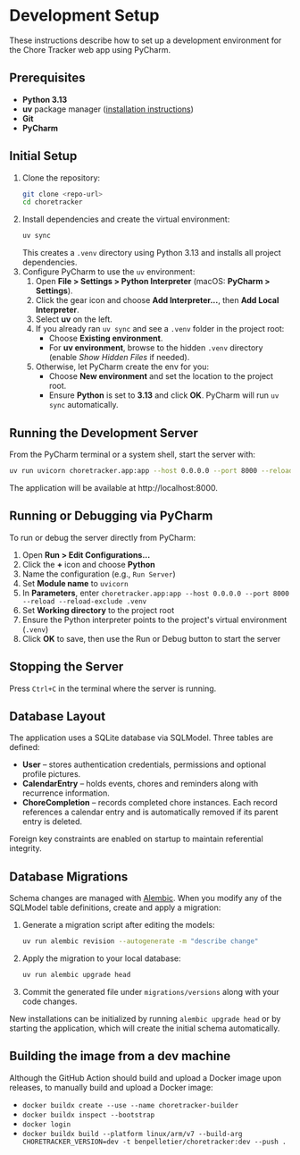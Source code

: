 # Development Setup

These instructions describe how to set up a development environment for the Chore Tracker web app using PyCharm.

## Prerequisites
- **Python 3.13**
- **uv** package manager ([installation instructions](https://github.com/astral-sh/uv#installation))
- **Git**
- **PyCharm**

## Initial Setup
1. Clone the repository:
   ```bash
   git clone <repo-url>
   cd choretracker
   ```
2. Install dependencies and create the virtual environment:
   ```bash
   uv sync
   ```
   This creates a `.venv` directory using Python 3.13 and installs all project dependencies.
3. Configure PyCharm to use the `uv` environment:
   1. Open **File > Settings > Python Interpreter** (macOS: **PyCharm > Settings**).
   2. Click the gear icon and choose **Add Interpreter...**, then **Add Local Interpreter**.
   3. Select **uv** on the left.
   4. If you already ran `uv sync` and see a `.venv` folder in the project root:
      - Choose **Existing environment**.
      - For **uv environment**, browse to the hidden `.venv` directory (enable *Show Hidden Files* if needed).
   5. Otherwise, let PyCharm create the env for you:
      - Choose **New environment** and set the location to the project root.
      - Ensure **Python** is set to **3.13** and click **OK**. PyCharm will run `uv sync` automatically.

## Running the Development Server
From the PyCharm terminal or a system shell, start the server with:
```bash
uv run uvicorn choretracker.app:app --host 0.0.0.0 --port 8000 --reload --reload-exclude .venv
```
The application will be available at http://localhost:8000.

## Running or Debugging via PyCharm
To run or debug the server directly from PyCharm:
1. Open **Run > Edit Configurations...**
2. Click the **+** icon and choose **Python**
3. Name the configuration (e.g., `Run Server`)
4. Set **Module name** to `uvicorn`
5. In **Parameters**, enter `choretracker.app:app --host 0.0.0.0 --port 8000 --reload --reload-exclude .venv`
6. Set **Working directory** to the project root
7. Ensure the Python interpreter points to the project's virtual environment (`.venv`)
8. Click **OK** to save, then use the Run or Debug button to start the server

## Stopping the Server
Press `Ctrl+C` in the terminal where the server is running.

## Database Layout
The application uses a SQLite database via SQLModel. Three tables are
defined:

- **User** – stores authentication credentials, permissions and optional
  profile pictures.
- **CalendarEntry** – holds events, chores and reminders along with
  recurrence information.
- **ChoreCompletion** – records completed chore instances. Each record
  references a calendar entry and is automatically removed if its parent
  entry is deleted.

Foreign key constraints are enabled on startup to maintain referential
integrity.

## Database Migrations

Schema changes are managed with [Alembic](https://alembic.sqlalchemy.org/).
When you modify any of the SQLModel table definitions, create and apply a
migration:

1. Generate a migration script after editing the models:

   ```bash
   uv run alembic revision --autogenerate -m "describe change"
   ```

2. Apply the migration to your local database:

   ```bash
   uv run alembic upgrade head
   ```

3. Commit the generated file under `migrations/versions` along with your
   code changes.

New installations can be initialized by running `alembic upgrade head` or by
starting the application, which will create the initial schema automatically.

## Building the image from a dev machine

Although the GitHub Action should build and upload a Docker image upon releases, to manually build and upload a Docker image:

* `docker buildx create --use --name choretracker-builder`
* `docker buildx inspect --bootstrap`
* `docker login`
* `docker buildx build --platform linux/arm/v7 --build-arg CHORETRACKER_VERSION=dev -t benpelletier/choretracker:dev --push .`
